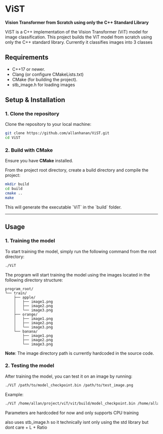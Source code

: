 # ViST  
**Vision Transformer from Scratch using only the C++ Standard Library**

ViST is a C++ implementation of the Vision Transformer (ViT) model for image classification. This project builds the ViT model from scratch using only the C++ standard library. Currently it classifies images into 3 classes

## Requirements
- C++17 or newer.
- Clang (or configure CMakeLists.txt)
- CMake (for building the project).
- stb_image.h for loading images

## Setup & Installation

### 1. Clone the repository  
Clone the repository to your local machine:

```bash
git clone https://github.com/allanhanan/ViST.git
cd ViST
```

### 2. Build with CMake

Ensure you have **CMake** installed.

From the project root directory, create a build directory and compile the project:

```bash
mkdir build
cd build
cmake ..
make
```

This will generate the executable \`ViT\` in the \`build\` folder.

---

## Usage

### 1. Training the model  
To start training the model, simply run the following command from the root directory:

```bash
./ViT
```

The program will start training the model using the images located in the following directory structure:

```
program_root/
└── train/
    ├── apple/
    │   ├── image1.png
    │   ├── image2.png
    │   └── image3.png
    ├── orange/
    │   ├── image1.png
    │   ├── image2.png
    │   └── image3.png
    └── banana/
        ├── image1.png
        ├── image2.png
        └── image3.png
```

**Note**: The image directory path is currently hardcoded in the source code.

### 2. Testing the model  
After training the model, you can test it on an image by running:

```bash
./ViT /path/to/model_checkpoint.bin /path/to/test_image.png
```

Example:

```bash
./ViT /home/allan/project/viT/vit/build/model_checkpoint.bin /home/allan/project/viT/vit/test.png
```

Parameters are hardcoded for now and only supports CPU training

also uses stb_image.h so it technically isnt only using the std library but dont care + L + Ratio
